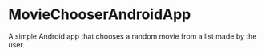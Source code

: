 # MovieChooserAndroidApp
A simple Android app that chooses a random movie from a list made by the user.
